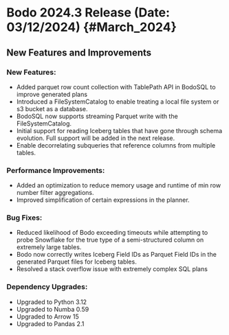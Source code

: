 Bodo 2024.3 Release (Date: 03/12/2024) {#March_2024}
========================================

## New Features and Improvements


### New Features:

- Added parquet row count collection with TablePath API in BodoSQL to improve generated plans
- Introduced a FileSystemCatalog to enable treating a local file system or s3 bucket as a database.
- BodoSQL now supports streaming Parquet write with the FileSystemCatalog.
- Initial support for reading Iceberg tables that have gone through schema evolution. Full support will be added in the next release.
- Enable decorrelating subqueries that reference columns from multiple tables.


### Performance Improvements:

- Added an optimization to reduce memory usage and runtime of min row number filter aggregations.
- Improved simplification of certain expressions in the planner.

### Bug Fixes:
- Reduced likelihood of Bodo exceeding timeouts while attempting to probe Snowflake for the true type of a semi-structured column on extremely large tables.
- Bodo now correctly writes Iceberg Field IDs as Parquet Field IDs in the generated Parquet files for Iceberg tables.
- Resolved a stack overflow issue with extremely complex SQL plans


### Dependency Upgrades:
- Upgraded to Python 3.12
- Upgraded to Numba 0.59
- Upgraded to Arrow 15
- Upgraded to Pandas 2.1


